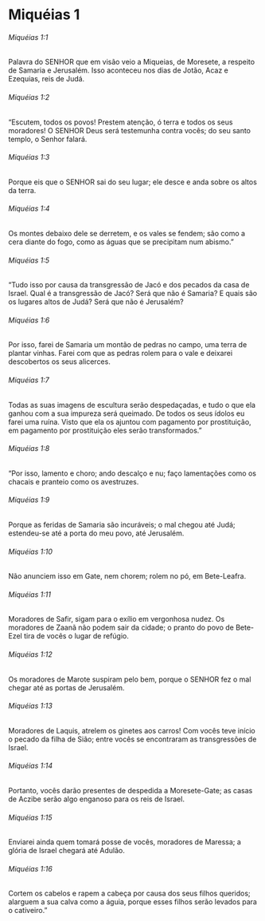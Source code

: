 # Miquéias 1

###### Miquéias 1:1

Palavra do SENHOR que em visão veio a Miqueias, de Moresete, a respeito de Samaria e Jerusalém. Isso aconteceu nos dias de Jotão, Acaz e Ezequias, reis de Judá.

###### Miquéias 1:2

“Escutem, todos os povos! Prestem atenção, ó terra e todos os seus moradores! O SENHOR Deus será testemunha contra vocês; do seu santo templo, o Senhor falará.

###### Miquéias 1:3

Porque eis que o SENHOR sai do seu lugar; ele desce e anda sobre os altos da terra.

###### Miquéias 1:4

Os montes debaixo dele se derretem, e os vales se fendem; são como a cera diante do fogo, como as águas que se precipitam num abismo.”

###### Miquéias 1:5

“Tudo isso por causa da transgressão de Jacó e dos pecados da casa de Israel. Qual é a transgressão de Jacó? Será que não é Samaria? E quais são os lugares altos de Judá? Será que não é Jerusalém?

###### Miquéias 1:6

Por isso, farei de Samaria um montão de pedras no campo, uma terra de plantar vinhas. Farei com que as pedras rolem para o vale e deixarei descobertos os seus alicerces.

###### Miquéias 1:7

Todas as suas imagens de escultura serão despedaçadas, e tudo o que ela ganhou com a sua impureza será queimado. De todos os seus ídolos eu farei uma ruína. Visto que ela os ajuntou com pagamento por prostituição, em pagamento por prostituição eles serão transformados.”

###### Miquéias 1:8

“Por isso, lamento e choro; ando descalço e nu; faço lamentações como os chacais e pranteio como os avestruzes.

###### Miquéias 1:9

Porque as feridas de Samaria são incuráveis; o mal chegou até Judá; estendeu-se até a porta do meu povo, até Jerusalém.

###### Miquéias 1:10

Não anunciem isso em Gate, nem chorem; rolem no pó, em Bete-Leafra.

###### Miquéias 1:11

Moradores de Safir, sigam para o exílio em vergonhosa nudez. Os moradores de Zaanã não podem sair da cidade; o pranto do povo de Bete-Ezel tira de vocês o lugar de refúgio.

###### Miquéias 1:12

Os moradores de Marote suspiram pelo bem, porque o SENHOR fez o mal chegar até as portas de Jerusalém.

###### Miquéias 1:13

Moradores de Laquis, atrelem os ginetes aos carros! Com vocês teve início o pecado da filha de Sião; entre vocês se encontraram as transgressões de Israel.

###### Miquéias 1:14

Portanto, vocês darão presentes de despedida a Moresete-Gate; as casas de Aczibe serão algo enganoso para os reis de Israel.

###### Miquéias 1:15

Enviarei ainda quem tomará posse de vocês, moradores de Maressa; a glória de Israel chegará até Adulão.

###### Miquéias 1:16

Cortem os cabelos e rapem a cabeça por causa dos seus filhos queridos; alarguem a sua calva como a águia, porque esses filhos serão levados para o cativeiro.”

